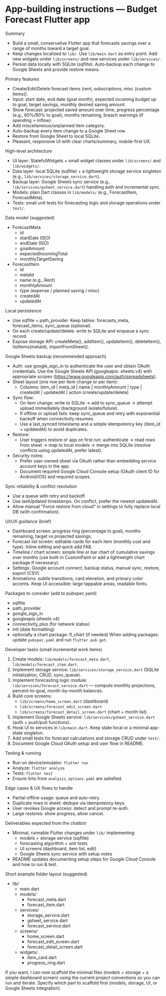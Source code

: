 # App-building instructions — Budget Forecast Flutter app

Summary

- Build a small, conservative Flutter app that forecasts savings over a range of months toward a target goal.
- Keep changes localized to `lib/`. Use `lib/main.dart` as entry point. Add new widgets under `lib/screens/` and new services under `lib/services/`.
- Persist data locally with SQLite (sqflite). Auto-backup each change to Google Sheets and provide restore means.

Primary features

- Create/Edit/Delete forecast items (rent, subscriptions, misc (custom items)).
- Input: start date, end date (goal month), expected incoming budget up to goal, target savings, monthly desired saving amount.
- Show forecast: projected saved amount over time, progress percentage (e.g., 60%/90% to goal), months remaining, breach warnings (if spending > inflow).
- Add miscellaneous/unplanned item category.
- Auto-backup every item change to a Google Sheet row.
- Restore from Google Sheet to local SQLite.
- Pleasant, responsive UI with clear charts/summary, mobile-first UX.

High-level architecture

- UI layer: StatefulWidgets + small widget classes under `lib/screens/` and `lib/widgets/`.
- Data layer: local SQLite (sqflite) + a lightweight storage service singleton (e.g., `lib/services/storage_service.dart`).
- Backup layer: Google Sheets sync service (e.g., `lib/services/gsheet_service.dart`) handling auth and incremental sync.
- Models: plain Dart classes in `lib/models/` (e.g., ForecastItem, ForecastMeta).
- Tests: small unit tests for forecasting logic and storage operations under `test/`.

Data model (suggested)

- ForecastMeta
  - id
  - startDate (ISO)
  - endDate (ISO)
  - goalAmount
  - expectedIncomingTotal
  - monthlyTargetSaving
- ForecastItem
  - id
  - metaId
  - name (e.g., Rent)
  - monthlyAmount
  - type (expense / planned saving / misc)
  - createdAt
  - updatedAt

Local persistence

- Use sqflite + path_provider. Keep tables: forecasts_meta, forecast_items, sync_queue (optional).
- On each create/update/delete: write to SQLite and enqueue a sync record.
- Expose storage API: createMeta(), addItem(), updateItem(), deleteItem(), listItems(metaId), importFromSheet().

Google Sheets backup (recommended approach)

- Auth: use google_sign_in to authenticate the user and obtain OAuth credentials. Use the Google Sheets API (googleapis: sheets.v4) with appropriate scopes (https://www.googleapis.com/auth/spreadsheets).
- Sheet layout (one row per item change or per item):
  - Columns: item_id | meta_id | name | monthlyAmount | type | createdAt | updatedAt | action (create/update/delete)
- Sync flow:
  - On item change: write to SQLite → add to sync_queue → attempt upload immediately (background isolate/future).
  - If offline or upload fails: keep sync_queue and retry with exponential backoff when connectivity resumes.
  - Use a last_synced timestamp and a simple idempotency key (item_id + updatedAt) to avoid duplicates.
- Restore:
  - User triggers restore or app on first run: authenticate → read rows from sheet → map to local models → merge into SQLite (resolve conflicts using updatedAt, prefer latest).
- Security notes:
  - Prefer user-owned sheet via OAuth rather than embedding service account keys in the app.
  - Document required Google Cloud Console setup (OAuth client ID for Android/iOS) and required scopes.

Sync reliability & conflict resolution

- Use a queue with retry and backoff.
- Use lastUpdated timestamps. On conflict, prefer the newest updatedAt.
- Allow manual "Force restore from cloud" in settings to fully replace local DB (with confirmation).

UI/UX guidance (brief)

- Dashboard screen: progress ring (percentage to goal), months remaining, target vs projected savings.
- Forecast list screen: editable cards for each item (monthly cost and type). Inline editing and quick add FAB.
- Timeline / chart screen: simple line or bar chart of cumulative savings over months (use built-in CustomPaint or add a lightweight chart package if necessary).
- Settings: Google account connect, backup status, manual sync, restore, export (CSV).
- Animations: subtle transitions, card elevation, and primary color accents. Keep UI accessible: large tappable areas, readable fonts.

Packages to consider (add to pubspec.yaml)

- sqflite
- path_provider
- google_sign_in
- googleapis (sheets v4)
- connectivity_plus (for network status)
- intl (date formatting)
- optionally a chart package: fl_chart (if needed)
  When adding packages: update `pubspec.yaml` and run `flutter pub get`.

Developer tasks (small incremental work items)

1. Create models: `lib/models/forecast_meta.dart`, `lib/models/forecast_item.dart`.
2. Implement storage service: `lib/services/storage_service.dart` (SQLite initialization, CRUD, sync_queue).
3. Implement forecasting logic module: `lib/services/forecast_service.dart` — compute monthly projections, percent-to-goal, month-by-month balances.
4. Build core screens:
   - `lib/screens/home_screen.dart` (dashboard)
   - `lib/screens/forecast_edit_screen.dart`
   - `lib/screens/forecast_detail_screen.dart` (chart + month list)
5. Implement Google Sheets service: `lib/services/gsheet_service.dart` (auth + push/pull functions).
6. Hook UI to services in `lib/main.dart`. Keep state local or a minimal app-state singleton.
7. Add small tests for forecast calculations and storage CRUD under `test/`.
8. Document Google Cloud OAuth setup and user flow in README.

Testing & running

- Run on device/emulator: `flutter run`
- Analyze: `flutter analyze`
- Tests: `flutter test`
- Ensure lints from `analysis_options.yaml` are satisfied.

Edge cases & UX flows to handle

- Partial offline usage: queue and auto-retry.
- Duplicate rows in sheet: dedupe via idempotency keys.
- User revokes Google access: detect and prompt re-auth.
- Large restores: show progress, allow cancel.

Deliverables expected from the chatbot

- Minimal, runnable Flutter changes under `lib/` implementing:
  - models + storage service (sqflite)
  - forecasting algorithm + unit tests
  - UI screens (dashboard, item list, edit)
  - Google Sheets sync service with setup notes
- README updates documenting setup steps for Google Cloud Console and how to run & test.

Short example folder layout (suggested)

- lib/
  - main.dart
  - models/
    - forecast_meta.dart
    - forecast_item.dart
  - services/
    - storage_service.dart
    - gsheet_service.dart
    - forecast_service.dart
  - screens/
    - home_screen.dart
    - forecast_edit_screen.dart
    - forecast_detail_screen.dart
  - widgets/
    - item_card.dart
    - progress_ring.dart

If you want, I can now scaffold the minimal files (models + storage + a simple dashboard screen) using the current project conventions so you can run and iterate. Specify which part to scaffold first (models, storage, UI, or Google Sheets integration).
